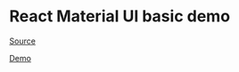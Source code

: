 # React Material UI basic demo

[Source](https://www.youtube.com/playlist?list=PLC3y8-rFHvwh-K9mDlrrcDywl7CeVL2rO)

[Demo](https://samgliu.github.io/mui-demo-basic/)